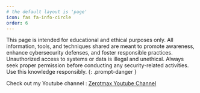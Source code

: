 ```yaml
---
# the default layout is 'page'
icon: fas fa-info-circle
order: 6
---
```


>  
This page is intended for educational and ethical purposes only. All information, tools, and techniques shared are meant to promote awareness, enhance cybersecurity defenses, and foster responsible practices. Unauthorized access to systems or data is illegal and unethical. Always seek proper permission before conducting any security-related activities. Use this knowledge responsibly.
{: .prompt-danger }

Check out my Youtube channel : [Zerotmax Youtube Channel](https://www.youtube.com/@0xtmax/featured)

<link rel="stylesheet" href="/assets/css/youtube-latest.css">
<script src="/assets/js/youtube-latest.js" defer></script>

<div id="latest-youtube-video"></div>
